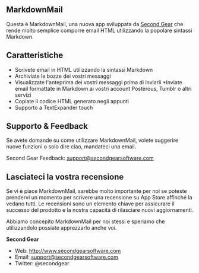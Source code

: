 ## MarkdownMail

Questa è MarkdownMail, una nuova app sviluppata da [Second Gear](http://www.secondgearsoftware.com) che rende molto semplice comporre email HTML utilizzando la popolare sintassi Markdown. 

## Caratteristiche

* Scrivete email in HTML utilizzando la sintassi Markdown
* Archiviate le bozze dei vostri messaggi
* Visualizzate l'anteprima dei vostri messaggi prima di inviarli
*Inviate email formattate in Markdown ai vostri account Posterous, Tumblr o altri servizi
* Copiate il codice HTML generato negli appunti
* Supporto a TextExpander touch

## Supporto & Feedback

Se avete domande su come utilizzare MarkdownMail, volete suggerire nuove funzioni o solo dire ciao, mandateci una email. 

Second Gear Feedback: support@secondgearsoftware.com

## Lasciateci la vostra recensione

Se vi è piace MarkdownMail, sarebbe molto importante per noi se poteste prendervi un momento per scrivere una recensione su App Store affinché la vedano tutti.  Le recensioni sono un elemento chiave per assicurare il successo del prodotto e la nostra capacità di rilasciare nuovi aggiornamenti.  

Abbiamo concepito MarkdownMail per noi stessi e speriamo che utilizzandolo possiate apprezzarlo anche voi.  
 
**Second Gear**

* Web: http://www.secondgearsoftware.com  
* Email: support@secondgearsoftware.com  
* Twitter: @secondgear  